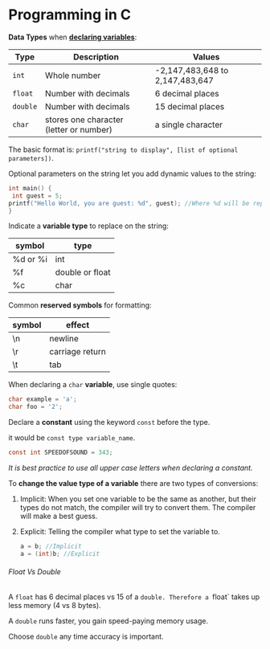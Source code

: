 # Programming in C
<!-- SuiGn: C Programming and General Syntax -->

**Data Types** when **<u>declaring variables</u>**:

| Type     | Description                             | Values                          |
| -------- | --------------------------------------- | ------------------------------- |
| `int`    | Whole number                            | -2,147,483,648 to 2,147,483,647 |
| `float`  | Number with decimals                    | 6 decimal places                |
| `double` | Number with decimals                    | 15 decimal places               |
| `char`   | stores one character (letter or number) | a single character              |

The basic format is:
`printf("string to display", [list of optional parameters])`.

Optional parameters on the string let you add dynamic values to the string:

```C
int main() {
 int guest = 5;
printf("Hello World, you are guest: %d", guest); //Where %d will be replaced by the first variable listed (guest).
}
```

Indicate a **variable type** to replace on the string:

| symbol   | type            |
| -------- | --------------- |
| %d or %i | int             |
| %f       | double or float |
| %c       | char            |

Common **reserved symbols** for formatting:

| symbol | effect          |
| ------ | --------------- |
| \n     | newline         |
| \r     | carriage return |
| \t     | tab             |

When declaring a `char` **variable**, use single quotes:

```c
char example = 'a';
char foo = '2';
```

Declare a **constant** using the keyword `const` before the type.

it would be `const type variable_name`.

```C
const int SPEEDOFSOUND = 343;
```

*It is best practice to use all upper case letters when declaring a constant.*

To **change the value type of a variable** there are two types of conversions:

1. Implicit: When you set one variable to be the same as another,  but their types do not match, the compiler will try to convert them. The compiler will make a best guess.

2. Explicit:  Telling the compiler what type to set the variable to.

   ```C
   a = b; //Implicit
   a = (int)b; //Explicit
   ```

###### Float Vs Double

A `float` has 6 decimal places vs 15 of a `double. Therefore a `float` takes up less memory (4 vs 8 bytes). 

A `double` runs faster, you gain speed-paying memory usage.

Choose `double`  any time accuracy is important.

